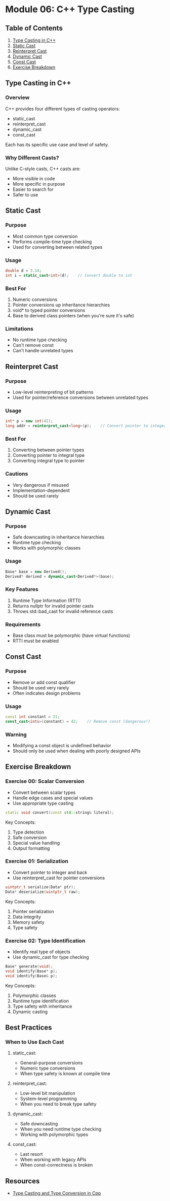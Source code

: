 
# Module 06: C++ Type Casting

## Table of Contents
1. [Type Casting in C++](#type-casting-in-cpp)
2. [Static Cast](#static-cast)
3. [Reinterpret Cast](#reinterpret-cast)
4. [Dynamic Cast](#dynamic-cast)
5. [Const Cast](#const-cast)
6. [Exercise Breakdown](#exercise-breakdown)

## Type Casting in C++

### Overview
C++ provides four different types of casting operators:
- static_cast
- reinterpret_cast
- dynamic_cast
- const_cast

Each has its specific use case and level of safety.

### Why Different Casts?
Unlike C-style casts, C++ casts are:
- More visible in code
- More specific in purpose
- Easier to search for
- Safer to use

## Static Cast

### Purpose
- Most common type conversion
- Performs compile-time type checking
- Used for converting between related types

### Usage
```cpp
double d = 3.14;
int i = static_cast<int>(d);    // Convert double to int
```

### Best For
1. Numeric conversions
2. Pointer conversions up inheritance hierarchies
3. void* to typed pointer conversions
4. Base to derived class pointers (when you're sure it's safe)

### Limitations
- No runtime type checking
- Can't remove const
- Can't handle unrelated types

## Reinterpret Cast

### Purpose
- Low-level reinterpreting of bit patterns
- Used for pointer/reference conversions between unrelated types

### Usage
```cpp
int* p = new int(42);
long addr = reinterpret_cast<long>(p);    // Convert pointer to integer
```

### Best For
1. Converting between pointer types
2. Converting pointer to integral type
3. Converting integral type to pointer

### Cautions
- Very dangerous if misused
- Implementation-dependent
- Should be used rarely

## Dynamic Cast

### Purpose
- Safe downcasting in inheritance hierarchies
- Runtime type checking
- Works with polymorphic classes

### Usage
```cpp
Base* base = new Derived();
Derived* derived = dynamic_cast<Derived*>(base);
```

### Key Features
1. Runtime Type Information (RTTI)
2. Returns nullptr for invalid pointer casts
3. Throws std::bad_cast for invalid reference casts

### Requirements
- Base class must be polymorphic (have virtual functions)
- RTTI must be enabled

## Const Cast

### Purpose
- Remove or add const qualifier
- Should be used very rarely
- Often indicates design problems

### Usage
```cpp
const int constant = 21;
const_cast<int&>(constant) = 42;    // Remove const (dangerous!)
```

### Warning
- Modifying a const object is undefined behavior
- Should only be used when dealing with poorly designed APIs

## Exercise Breakdown

### Exercise 00: Scalar Conversion
- Convert between scalar types
- Handle edge cases and special values
- Use appropriate type casting
```cpp
static void convert(const std::string& literal);
```

Key Concepts:
1. Type detection
2. Safe conversion
3. Special value handling
4. Output formatting

### Exercise 01: Serialization
- Convert pointer to integer and back
- Use reinterpret_cast for pointer conversions
```cpp
uintptr_t serialize(Data* ptr);
Data* deserialize(uintptr_t raw);
```

Key Concepts:
1. Pointer serialization
2. Data integrity
3. Memory safety
4. Type safety

### Exercise 02: Type Identification
- Identify real type of objects
- Use dynamic_cast for type checking
```cpp
Base* generate(void);
void identify(Base* p);
void identify(Base& p);
```

Key Concepts:
1. Polymorphic classes
2. Runtime type identification
3. Type safety with inheritance
4. Dynamic casting

## Best Practices

### When to Use Each Cast
1. static_cast:
   - General-purpose conversions
   - Numeric type conversions
   - When type safety is known at compile time

2. reinterpret_cast:
   - Low-level bit manipulation
   - System-level programming
   - When you need to break type safety

3. dynamic_cast:
   - Safe downcasting
   - When you need runtime type checking
   - Working with polymorphic types

4. const_cast:
   - Last resort
   - When working with legacy APIs
   - When const-correctness is broken


## Resources

- [Type Casting and Type Conversion in Cpp](https://www.naukri.com/code360/library/type-casting-and-type-conversion-in-cpp)
